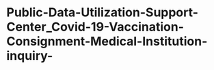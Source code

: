 # Public-Data-Utilization-Support-Center_Covid-19-Vaccination-Consignment-Medical-Institution-inquiry-